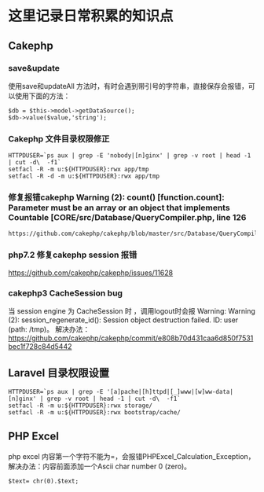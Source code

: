 # 这里记录日常积累的知识点

## Cakephp 

### save&update
使用save和updateAll 方法时，有时会遇到带引号的字符串，直接保存会报错，可以使用下面的方法：

````
$db = $this->model->getDataSource();
$db->value($value,'string');
````    

### Cakephp 文件目录权限修正

````
HTTPDUSER=`ps aux | grep -E 'nobody|[n]ginx' | grep -v root | head -1 | cut -d\  -f1`
setfacl -R -m u:${HTTPDUSER}:rwx app/tmp
setfacl -R -d -m u:${HTTPDUSER}:rwx app/tmp
````
### 修复报错cakephp Warning (2): count() [function.count]: Parameter must be an array or an object that implements Countable [CORE/src/Database/QueryCompiler.php, line 126

```
https://github.com/cakephp/cakephp/blob/master/src/Database/QueryCompiler.php#L128
````

### php7.2 修复cakephp session 报错

https://github.com/cakephp/cakephp/issues/11628


### cakephp3 CacheSession bug

当 session engine 为 CacheSession 时
，调用logout时会报 Warning: Warning (2): session_regenerate_id(): Session object destruction failed.  ID: user (path: /tmp)。
解决办法：
https://github.com/cakephp/cakephp/commit/e808b70d431caa6d850f7531bec1f728c84d5442

## Laravel 目录权限设置

````
HTTPDUSER=`ps aux | grep -E '[a]pache|[h]ttpd|[_]www|[w]ww-data|[n]ginx' | grep -v root | head -1 | cut -d\  -f1`
setfacl -R -m u:${HTTPDUSER}:rwx storage/
setfacl -R -m u:${HTTPDUSER}:rwx bootstrap/cache/
````

## PHP Excel

php excel 内容第一个字符不能为=，会报错PHPExcel_Calculation_Exception，
解决办法：内容前面添加一个Ascii char number 0 (zero)。
````
$text= chr(0).$text;
````
